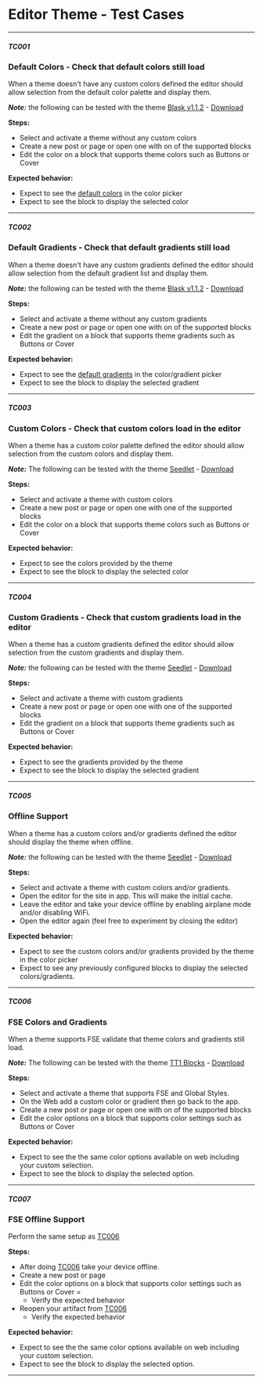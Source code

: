 # Editor Theme - Test Cases

--------------------------------------------------------------------------------

##### TC001

### Default Colors - Check that default colors still load

When a theme doesn't have any custom colors defined the editor should allow selection from the default color palette and display them.

***Note:*** the following can be tested with the theme [Blask v1.1.2](https://wordpress.com/theme/blask) - [Download](https://public-api.wordpress.com/rest/v1/themes/download/blask.zip)

**Steps:**
- Select and activate a theme without any custom colors
- Create a new post or page or open one with on of the supported blocks
- Edit the color on a block that supports theme colors such as Buttons or Cover

**Expected behavior:**

- Expect to see the [default colors](https://github.com/WordPress/gutenberg/blob/2822c999921afb8f4cbdbb94a48ec4a92aec6a9b/packages/block-editor/src/store/defaults.js#L40-L97) in the color picker
- Expect to see the block to display the selected color

--------------------------------------------------------------------------------

##### TC002

### Default Gradients - Check that default gradients still load

When a theme doesn't have any custom gradients defined the editor should allow selection from the default gradient list and display them.

***Note:*** the following can be tested with the theme [Blask v1.1.2](https://wordpress.com/theme/blask) - [Download](https://public-api.wordpress.com/rest/v1/themes/download/blask.zip)

**Steps:**
- Select and activate a theme without any custom gradients
- Create a new post or page or open one with on of the supported blocks
- Edit the gradient on a block that supports theme gradients such as Buttons or Cover

**Expected behavior:**

- Expect to see the [default gradients](https://github.com/WordPress/gutenberg/blob/2822c999921afb8f4cbdbb94a48ec4a92aec6a9b/packages/block-editor/src/store/defaults.js#L156-L229) in the color/gradient picker
- Expect to see the block to display the selected gradient

--------------------------------------------------------------------------------

##### TC003

### Custom Colors - Check that custom colors load in the editor

When a theme has a custom color palette defined the editor should allow selection from the custom colors and display them.

***Note:*** The following can be tested with the theme [Seedlet](https://wordpress.com/theme/seedlet) - [Download](https://public-api.wordpress.com/rest/v1/themes/download/seedlet.zip)

**Steps:**
- Select and activate a theme with custom colors
- Create a new post or page or open one with one of the supported blocks
- Edit the color on a block that supports theme colors such as Buttons or Cover

**Expected behavior:**

- Expect to see the colors provided by the theme
- Expect to see the block to display the selected color

--------------------------------------------------------------------------------

##### TC004

### Custom Gradients - Check that custom gradients load in the editor

When a theme has a custom gradients defined the editor should allow selection from the custom gradients and display them.

***Note:*** the following can be tested with the theme [Seedlet](https://wordpress.com/theme/seedlet) - [Download](https://public-api.wordpress.com/rest/v1/themes/download/seedlet.zip)

**Steps:**
- Select and activate a theme with custom gradients
- Create a new post or page or open one with one of the supported blocks
- Edit the gradient on a block that supports theme gradients such as Buttons or Cover

**Expected behavior:**

- Expect to see the gradients provided by the theme
- Expect to see the block to display the selected gradient

--------------------------------------------------------------------------------

##### TC005

### Offline Support

When a theme has a custom colors and/or gradients defined the editor should display the theme when offline.

***Note:*** the following can be tested with the theme [Seedlet](https://wordpress.com/theme/seedlet) - [Download](https://public-api.wordpress.com/rest/v1/themes/download/seedlet.zip)

**Steps:**
- Select and activate a theme with custom colors and/or gradients.
- Open the editor for the site in app. This will make the initial cache.
- Leave the editor and take your device offline by enabling airplane mode and/or disabling WiFi.
- Open the editor again (feel free to experiment by closing the editor)

**Expected behavior:**

- Expect to see the custom colors and/or gradients provided by the theme in the color picker
- Expect to see any previously configured blocks to display the selected colors/gradients.

--------------------------------------------------------------------------------

##### TC006

### FSE Colors and Gradients

When a theme supports FSE validate that theme colors and gradients still load.

***Note:*** The following can be tested with the theme [TT1 Blocks](https://wordpress.org/themes/tt1-blocks/) - [Download](https://downloads.wordpress.org/theme/tt1-blocks.0.4.5.zip)

**Steps:**
- Select and activate a theme that supports FSE and Global Styles.
- On the Web add a custom color or gradient then go back to the app.
- Create a new post or page or open one with on of the supported blocks
- Edit the color options on a block that supports color settings such as Buttons or Cover

**Expected behavior:**

- Expect to see the the same color options available on web including your custom selection.
- Expect to see the block to display the selected option.

--------------------------------------------------------------------------------

##### TC007

### FSE Offline Support

Perform the same setup as [TC006](https://github.com/wordpress-mobile/test-cases/blob/master/test-cases/gutenberg/editor-theme.md#tc006)

**Steps:**
- After doing [TC006](https://github.com/wordpress-mobile/test-cases/blob/master/test-cases/gutenberg/editor-theme.md#tc006) take your device offline.
- Create a new post or page
- Edit the color options on a block that supports color settings such as Buttons or Cover =
    - Verify the expected behavior
- Reopen your artifact from [TC006](https://github.com/wordpress-mobile/test-cases/blob/master/test-cases/gutenberg/editor-theme.md#tc006)
    - Verify the expected behavior
	
**Expected behavior:**

- Expect to see the the same color options available on web including your custom selection.
- Expect to see the block to display the selected option.

--------------------------------------------------------------------------------
